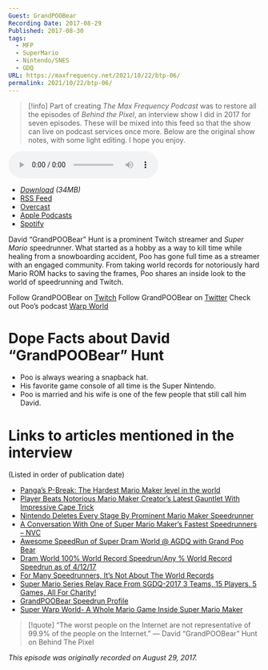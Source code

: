 ```yaml
---
Guest: GrandPOOBear
Recording Date: 2017-08-29
Published: 2017-08-30
tags:
  - MFP
  - SuperMario
  - Nintendo/SNES
  - GDQ
URL: https://maxfrequency.net/2021/10/22/btp-06/
permalink: 2021/10/22/btp-06/
---
```

> [!info]
> Part of creating *The Max Frequency Podcast* was to restore all the episodes of *Behind the Pixel*, an interview show I did in 2017 for seven episodes. These will be mixed into this feed so that the show can live on podcast services once more. Below are the original show notes, with some light editing. I hope you enjoy.

<audio controls>
  <source src="https://traffic.libsyn.com/forcedn/maxfrequency/BTP_Ep6_Poo.mp3">
</audio>

- *[Download](https://traffic.libsyn.com/forcedn/maxfrequency/BTP_Ep6_Poo.mp3) (34MB)*
- [RSS Feed](https://maxfrequency.libsyn.com/rss)
- [Overcast](https://overcast.fm/itunes1557043396)
- [Apple Podcasts](https://podcasts.apple.com/us/podcast/the-max-frequency-podcast/id1557043396)
- [Spotify](https://open.spotify.com/show/3W1LwBNmhZ6s5QmQViWXKn)

David “GrandPOOBear” Hunt is a prominent Twitch streamer and *Super Mario* speedrunner. What started as a hobby as a way to kill time while healing from a snowboarding accident, Poo has gone full time as a streamer with an engaged community. From taking world records for notoriously hard Mario ROM hacks to saving the frames, Poo shares an inside look to the world of speedrunning and Twitch.

Follow GrandPOOBear on [Twitch](https://www.twitch.tv/grandpoobear)
Follow GrandPOOBear on [Twitter](https://www.twitter.com/grandpoobear)
Check out Poo’s podcast [Warp World](https://podcast.warp.world/)
# Dope Facts about David “GrandPOOBear” Hunt

- Poo is always wearing a snapback hat.
- His favorite game console of all time is the Super Nintendo.
- Poo is married and his wife is one of the few people that still call him David.
# Links to articles mentioned in the interview

(Listed in order of publication date)

- [Panga’s P-Break: The Hardest Mario Maker level in the world](https://www.youtube.com/watch?v=OARkSHQrjq0)
- [Player Beats Notorious Mario Maker Creator’s Latest Gauntlet With Impressive Cape Trick](https://kotaku.com/player-beats-notorious-mario-maker-creator-s-latest-sta-1755510814)
- [Nintendo Deletes Every Stage By Prominent Mario Maker Speedrunner](http://kotaku.com/nintendo-deletes-every-stage-by-prominent-mario-maker-s-1766213101)
- [A Conversation With One of Super Mario Maker’s Fastest Speedrunners – NVC](https://www.youtube.com/watch?v=NVbfiT_r3v0)
- [Awesome SpeedRun of Super Dram World @ AGDQ with Grand Poo Bear](https://youtu.be/wLRkblznbdM)
- [Dram World 100% World Record Speedrun/Any % World Record Speedrun as of 4/12/17](https://youtu.be/h6I1yuBjhtc)
- [For Many Speedrunners, It’s Not About The World Records](http://kotaku.com/for-many-speedrunners-its-not-about-the-world-records-1795088886)
- [Super Mario Series Relay Race From SGDQ-2017 3 Teams, 15 Players, 5 Games, All For Charity!](https://www.youtube.com/watch?v=0DobQQR_2AE)
- [GrandPOOBear Speedrun Profile](https://www.speedrun.com/user/grandpoobear)
- [Super Warp World- A Whole Mario Game Inside Super Mario Maker](http://super.warp.world/)

> [!quote]
> “The worst people on the Internet are not representative of 99.9% of the people on the Internet.” — David “GrandPOOBear” Hunt on Behind The Pixel
 
*This episode was originally recorded on August 29, 2017.*